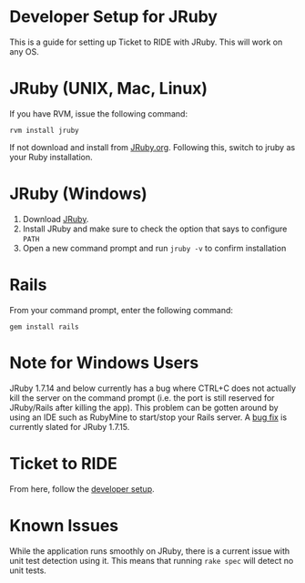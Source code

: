 # Developer Setup for JRuby

This is a guide for setting up Ticket to RIDE with JRuby. This will work on any OS.

# JRuby (UNIX, Mac, Linux)

If you have RVM, issue the following command:

`rvm install jruby`

If not download and install from [JRuby.org](http://jruby.org). Following this, switch to jruby as your Ruby installation.

# JRuby (Windows)

1. Download [JRuby](http://jruby.org).
1. Install JRuby and make sure to check the option that says to configure `PATH`
1. Open a new command prompt and run `jruby -v` to confirm installation

# Rails

From your command prompt, enter the following command:

`gem install rails`

# Note for Windows Users

JRuby 1.7.14 and below currently has a bug where CTRL+C does not actually kill the server on the command prompt (i.e. the port
is still reserved for JRuby/Rails after killing the app). This problem can be gotten around by using an IDE such
as RubyMine to start/stop your Rails server. A [bug fix](https://github.com/jruby/jruby/issues/1115) is 
currently slated for JRuby 1.7.15.

# Ticket to RIDE

From here, follow the [developer setup](developer_setup.md).

# Known Issues

While the application runs smoothly on JRuby, there is a current issue with unit test detection using it. This means that running `rake spec` will detect no unit tests.